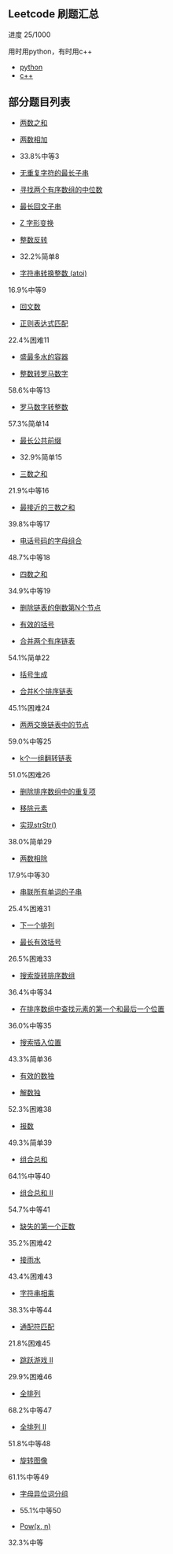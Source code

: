 ## Leetcode 刷题汇总

进度 25/1000

用时用python，有时用c++

- [python](/日常刷题_python)
- [c++](/日常刷题_cpp)

## 部分题目列表


- [两数之和](https://leetcode-cn.com/problems/two-sum)    


- [两数相加](https://leetcode-cn.com/problems/add-two-numbers)    

- [](https://leetcode-cn.com/articles/add-two-numbers)33.8%中等3

- [无重复字符的最长子串](https://leetcode-cn.com/problems/longest-substring-without-repeating-characters)   

- [寻找两个有序数组的中位数](https://leetcode-cn.com/problems/median-of-two-sorted-arrays)    

- [最长回文子串](https://leetcode-cn.com/problems/longest-palindromic-substring)    


- [Z 字形变换](https://leetcode-cn.com/problems/zigzag-conversion)    

- [整数反转](https://leetcode-cn.com/problems/reverse-integer)    

- [](https://leetcode-cn.com/articles/reverse-integer)32.2%简单8

- [字符串转换整数 (atoi)](https://leetcode-cn.com/problems/string-to-integer-atoi)    

16.9%中等9

- [回文数](https://leetcode-cn.com/problems/palindrome-number)    


- [正则表达式匹配](https://leetcode-cn.com/problems/regular-expression-matching)    

22.4%困难11

- [盛最多水的容器](https://leetcode-cn.com/problems/container-with-most-water)    

- [整数转罗马数字](https://leetcode-cn.com/problems/integer-to-roman)    

58.6%中等13

- [罗马数字转整数](https://leetcode-cn.com/problems/roman-to-integer)    

57.3%简单14

- [最长公共前缀](https://leetcode-cn.com/problems/longest-common-prefix)    

- [](https://leetcode-cn.com/articles/longest-common-prefix)32.9%简单15

- [三数之和](https://leetcode-cn.com/problems/3sum)    

21.9%中等16

- [最接近的三数之和](https://leetcode-cn.com/problems/3sum-closest)    

39.8%中等17

- [电话号码的字母组合](https://leetcode-cn.com/problems/letter-combinations-of-a-phone-number)    

48.7%中等18

- [四数之和](https://leetcode-cn.com/problems/4sum)    

34.9%中等19

- [删除链表的倒数第N个节点](https://leetcode-cn.com/problems/remove-nth-node-from-end-of-list)    

- [有效的括号](https://leetcode-cn.com/problems/valid-parentheses)    


- [合并两个有序链表](https://leetcode-cn.com/problems/merge-two-sorted-lists)    

54.1%简单22

- [括号生成](https://leetcode-cn.com/problems/generate-parentheses)    

- [合并K个排序链表](https://leetcode-cn.com/problems/merge-k-sorted-lists)    

45.1%困难24

- [两两交换链表中的节点](https://leetcode-cn.com/problems/swap-nodes-in-pairs)    

59.0%中等25

- [k个一组翻转链表](https://leetcode-cn.com/problems/reverse-nodes-in-k-group)    

51.0%困难26

- [删除排序数组中的重复项](https://leetcode-cn.com/problems/remove-duplicates-from-sorted-array)    


- [移除元素](https://leetcode-cn.com/problems/remove-element)    


- [实现strStr()](https://leetcode-cn.com/problems/implement-strstr)    

38.0%简单29

- [两数相除](https://leetcode-cn.com/problems/divide-two-integers)    

17.9%中等30

- [串联所有单词的子串](https://leetcode-cn.com/problems/substring-with-concatenation-of-all-words)    

25.4%困难31

- [下一个排列](https://leetcode-cn.com/problems/next-permutation)    


- [最长有效括号](https://leetcode-cn.com/problems/longest-valid-parentheses)    

26.5%困难33

- [搜索旋转排序数组](https://leetcode-cn.com/problems/search-in-rotated-sorted-array)    

36.4%中等34

- [在排序数组中查找元素的第一个和最后一个位置](https://leetcode-cn.com/problems/find-first-and-last-position-of-element-in-sorted-array)    

36.0%中等35

- [搜索插入位置](https://leetcode-cn.com/problems/search-insert-position)    

43.3%简单36

- [有效的数独](https://leetcode-cn.com/problems/valid-sudoku)    


- [解数独](https://leetcode-cn.com/problems/sudoku-solver)    

52.3%困难38

- [报数](https://leetcode-cn.com/problems/count-and-say)    

49.3%简单39

- [组合总和](https://leetcode-cn.com/problems/combination-sum)    

64.1%中等40

- [组合总和 II](https://leetcode-cn.com/problems/combination-sum-ii)    

54.7%中等41

- [缺失的第一个正数](https://leetcode-cn.com/problems/first-missing-positive)    

35.2%困难42

- [接雨水](https://leetcode-cn.com/problems/trapping-rain-water)    

43.4%困难43

- [字符串相乘](https://leetcode-cn.com/problems/multiply-strings)    

38.3%中等44

- [通配符匹配](https://leetcode-cn.com/problems/wildcard-matching)    

21.8%困难45

- [跳跃游戏 II](https://leetcode-cn.com/problems/jump-game-ii)    

29.9%困难46

- [全排列](https://leetcode-cn.com/problems/permutations)    

68.2%中等47

- [全排列 II](https://leetcode-cn.com/problems/permutations-ii)    

51.8%中等48

- [旋转图像](https://leetcode-cn.com/problems/rotate-image)    

61.1%中等49

- [字母异位词分组](https://leetcode-cn.com/problems/group-anagrams)    

- [](https://leetcode-cn.com/articles/group-anagrams)55.1%中等50

- [Pow(x, n)](https://leetcode-cn.com/problems/powx-n)    

32.3%中等
